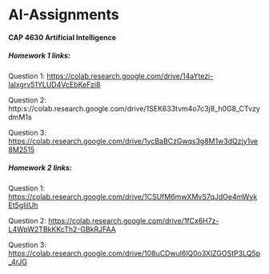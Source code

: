 # AI-Assignments
#### CAP 4630 Artificial Intelligence  

##### Homework 1 links:

Question 1:
https://colab.research.google.com/drive/14aYtezi-laIxgrv51YLUD4VcEbKeFzi8

Question 2:
http:s://colab.research.google.com/drive/1SEK633tvm4o7c3j8_h0G8_CTvzydmM1s

Question 3:
https://colab.research.google.com/drive/1ycBaBCzGwqs3g8M1w3dQzjy1ve8M2515

##### Homework 2 links:

Question 1:
https://colab.research.google.com/drive/1CSUfM6mwXMvS7qJdOe4mWykEt5gliIUh

Question 2:
https://colab.research.google.com/drive/1fCx6H7z-L4WpW2TBkKKcTh2-GBkRJFAA

Question 3:
https://colab.research.google.com/drive/108uCDwul6lQ0o3XlZGOStP3LQ5p_4rJG
